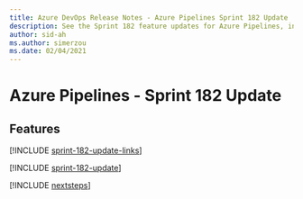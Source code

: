 ```yaml
---
title: Azure DevOps Release Notes - Azure Pipelines Sprint 182 Update
description: See the Sprint 182 feature updates for Azure Pipelines, including next steps.
author: sid-ah
ms.author: simerzou
ms.date: 02/04/2021
---
```


# Azure Pipelines - Sprint 182 Update

## Features

[!INCLUDE [sprint-182-update-links](../includes/pipelines/sprint-182-update-links.md)]

[!INCLUDE [sprint-182-update](../includes/pipelines/sprint-182-update.md)]

[!INCLUDE [nextsteps](../includes/nextsteps.md)]
